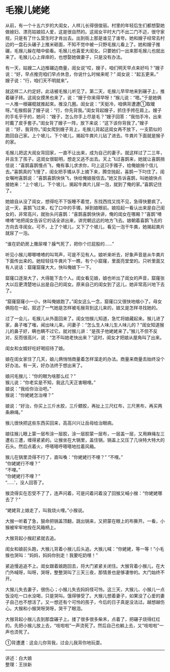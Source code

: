 # 毛猴儿姥姥

从前，有一个十五六岁的大闺女，人样儿长得很俊丽。村里的年轻后生们都想娶她做媳妇、漂亮姑娘招人爱，这是很自然的。这闺女平时大门不出二门不迈，很守家规，只是有了什么营生时才肯出去。出到街上那是谁见了谁夸。她和嫂子经常去村边的一盘石头碾子上推米砸面，不知不觉中被一只野毛猴儿看上了。她和嫂子推碾，毛猴儿躲在暗中偷看。毛猴儿也喜爱大闺女。只要她们一出来那毛猴儿也就出来了。毛猴儿心上痒痒的，也想娶她做妻子，只是没有办法。

有一天，姑嫂二人边推碾边商量，闺女说“哎，嫂子，咱们明天早点来好吗？”嫂子说：“好，早点推完咱们早点休息，你说什么时候来呢？”
闺女说：“起五更来。”  
嫂子说：“行，咱们天不明就来”。

就这样二人约定好。此话被毛猴儿听见了。第二天，毛猴儿早早地来到碾子上，推着碾子转。这闺女摸黑也来了，说：“嫂于你来得早呀！”猴儿说：“嗯。”于是她俩一人推一根碾棍就推起來。推没几圈。闺女说：“天挺冷，咱俩背遭遭①取暖呀。”毛猴假装了嫂子说：“行，你先背我。”闺女背起嫂子，抓住手挎在肩上。嫂子的手毛乎乎的，她问：“嫂子，怎么你手上尽是毛？”嫂子回答：“我怕手冷，出来时戴了皮手套子。”闺女背了嫂子一阵，放下来说：“这下该你背我了。”嫂子说：“好，我背你。”闺女爬到嫂子背上，毛猴儿背起这闺女再不放下，一支箭似的跑回自己家。上个坡儿，下个坡儿，揭起牛粪片儿钻了进去。牛粪片下面就是猴子的家。

毛猴儿把这大闺女背回家，一直不让出来，成为自己的妻子。就这样过了二三年，并且生了孩子。这闺女很聪明，想走又逃不出去。天上飞过喜鹊来，她就让喜鹊捎信说：“喜鹊喜鹊慢点飞，俺有事儿求求你，叼上这只手镯子，给俺娘捎个信儿去。”喜鹊真的飞慢了，闺女把手镯从手上摘下来，腾空抛起，喜鹊一下叼住了。闺女嘱咐喜鹊说：“喜鹊喜鹊快快飞，快给俺娘报信去。”她又告诉喜鹊，叫她娘快点接她来：“上个坡儿，下个坡儿，揭起牛粪片儿尿一泡，就到了俺的家。”喜鹊记住了。

她娘自从没了闺女，想得吃不下饭睡不着觉，东找西找又找不见，急得快要疯了。这一天，喜鹊飞过来，松了口中的手镯，掉到娘眼前。娘拾起一看认出来是自己闺女的，非常高兴，就抬头问喜鹊：“喜鹊喜鹊快快讲，俺的闺女在哪厢？”喜鹊“喳喳喳”地把闺女告诉它的话全讲出来，讲完朝远远的地方飞去。娘朝着喜鹊飞去的方向去寻闺女。可不，上了个坡儿，又下了个坡儿，看见一泡干牛粪，她揭起粪片就尿了一泡。

“谁在奶奶房上撒尿哩？臊气死了，把你个烂屁股的......”

听见小猴儿唧唧喳喳的叫骂声，可是不见有人。娘听来听去，好象声音是从牛粪片下面传出来的。她轻轻往牛粪片下一瞧，有个小窟窿，里面亮堂堂的。只听里面又有人说话：窟窿窟窿大大，快叫俺娘下一下。

窟窿口逐渐大了，大得能下去个人。闺女看见娘，娘也听出了闺女的声音，窟窿张大以后更清楚地认出是自己的闺女。原来自己的闺女到了这儿，她非常高兴地下去了。

“窟窿窟窿小一小，休叫俺娘跑了。”闺女这么一念，窟窿口又很快地缩小了。母女俩抱在一起，叙述了一气她是怎样被毛猴背到这儿来的，娘又是怎样寻找她的。

过了一会儿，毛猴儿从外面回来了。闺女怕猴儿知道，急忙将娘藏起来。猴儿进了家，鼻子嗤了嗤，闻出味儿来。问妻子：“怎么生人味儿生人味儿的？”闺女知道猴儿的鼻子好，瞒也瞒不过它。就对猴儿讲：“是孩子他姥姥来了。”猴儿不但不反对，反而很高兴，说：“怎不叫她老快出来？”这时，闺女才把娘从屋角叫了出来。

闺女和女婿好吃好喝招待了娘。

娘在闺女家住了几天，娘儿俩悄悄商量着怎样溜走的办法。商量来商量去始终没个好办法。有一天，好办法终于想出来了。

娘问毛猴儿：“你的眼为啥那么红？”  
猴儿说：“你老实是不知，我这几天正害眼哩。”  
娘说：“我给你治治吧。”  
猴说：“你姥姥怎治哩？”

娘说：“好治，你买上三斤水胶，三斤鳔胶，再扯上三尺红布，三尺黑布，再买两条麻绳。”

猴儿很快把这些东西买回来，高高兴兴让岳母给治眼病。

娘往猴儿眼上蒙一层布涂一层胶，涂一层胶蒙一层布，一层盖一层，又用麻绳左三遭右三遭，缠得紧紧的。让猴坐在大锅里，盖住锅，锅盖上又压了几块特大特大的石头。然后点着火，呼嗒嗒呼嗒嗒地拉着风箱。

猴儿在锅里烫得不行了，直叫喚：“你姥姥行不哩？”
“不哩。”  
“你姥姥行不哩？”  
“不哩。”  
“你姥姥行不哩？”  
“......'，没人回答了。

猴烫得实在忍受不了了，连声问着，可是问着问着没了回猴又喊小猴：“你姥姥哪去了？”

“姥姥背上娘走了，叫我烧火哩。”小猴说。

大猴一听着了急，狠命把锅盖顶翻，跳出锅来，又把蒙在眼上的布撕开。一看，小猴被牢牢地拴在风箱柄上。

大猴背起小猴赶紧就去追。

闺女和娘前头跑，大猴儿背着小猴儿后头追。大猴儿喊：“你姥姥，等一等！”小毛猴也哭叫：“妈妈，妈妈你别走！我要吃奶哩！”

紧追慢追追不上。闺女跟着娘跑回去，将大门紧紧关闭住。大猴背着小猴儿，在大门外喊呀，叫呀，哭呀，整整哭叫了三天三夜，那情景也是够凄惨的。大门始终不开。

大猴儿失去妻子，很伤心；小猴儿失去妈妈怪可怜。这三天，大猴儿、小猴儿一点饭没吃一口水没喝，只是哭叫。饿得够受了。大猴儿想着妻子，如果没了心爱的妻子自己也不想活了。又一想还有个可怜的孩子，今后的日子真是没法过。越想越伤心。大猴和小猴哭呀哭呀，哭干了眼泪。

大猴背起小猴儿去到那盘碾子上。搂了很多很多柴禾，点着了，把碾子烧得红红的。先把小猴儿放上去，“吱啦啦”一声烫死了。然后自己也躺上去，又“吱啦啦”一声也烫死了。

①背遭遭：这会儿你背我，过会儿我背你地玩耍。

---

讲述：白大娘  
整理：王扶新


